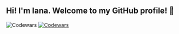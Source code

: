 ## Hi! I'm Iana. Welcome to my GitHub profile! 👋

![Codewars](https://img.shields.io/badge/Codewars-7kyu%20|%2084-green?logo=codewars&logoColor=white)
[![Codewars](https://img.shields.io/badge/Codewars-7kyu%20|%2084-green?logo=codewars&logoColor=white)](https://www.codewars.com/users/ianabarkhatova)


<!--
**ianabarkhatova/ianabarkhatova** is a ✨ _special_ ✨ repository because its `README.md` (this file) appears on your GitHub profile.

Here are some ideas to get you started:

- 🔭 I’m currently working on ...
- 🌱 I’m currently learning ...
- 👯 I’m looking to collaborate on ...
- 🤔 I’m looking for help with ...
- 💬 Ask me about ...
- 📫 How to reach me: ...
- 😄 Pronouns: ...
- ⚡ Fun fact: ...
-->
